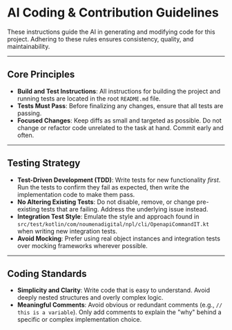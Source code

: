 # AI Coding & Contribution Guidelines

These instructions guide the AI in generating and modifying code for this project. Adhering to these rules ensures
consistency, quality, and maintainability.

---

## Core Principles

- **Build and Test Instructions**: All instructions for building the project and running tests are located in the root
  `README.md` file.
- **Tests Must Pass**: Before finalizing any changes, ensure that all tests are passing.
- **Focused Changes**: Keep diffs as small and targeted as possible. Do not change or refactor code unrelated to the
  task at hand. Commit early and often.

---

## Testing Strategy

- **Test-Driven Development (TDD)**: Write tests for new functionality _first_. Run the tests to confirm they fail as
  expected, then write the implementation code to make them pass.
- **No Altering Existing Tests**: Do not disable, remove, or change pre-existing tests that are failing. Address the
  underlying issue instead.
- **Integration Test Style**: Emulate the style and approach found in
  `src/test/kotlin/com/noumenadigital/npl/cli/OpenapiCommandIT.kt` when writing new integration tests.
- **Avoid Mocking**: Prefer using real object instances and integration tests over mocking frameworks wherever possible.

---

## Coding Standards

- **Simplicity and Clarity**: Write code that is easy to understand. Avoid deeply nested structures and overly complex
  logic.
- **Meaningful Comments**: Avoid obvious or redundant comments (e.g., `// this is a variable`). Only add comments to
  explain the "why" behind a specific or complex implementation choice.
